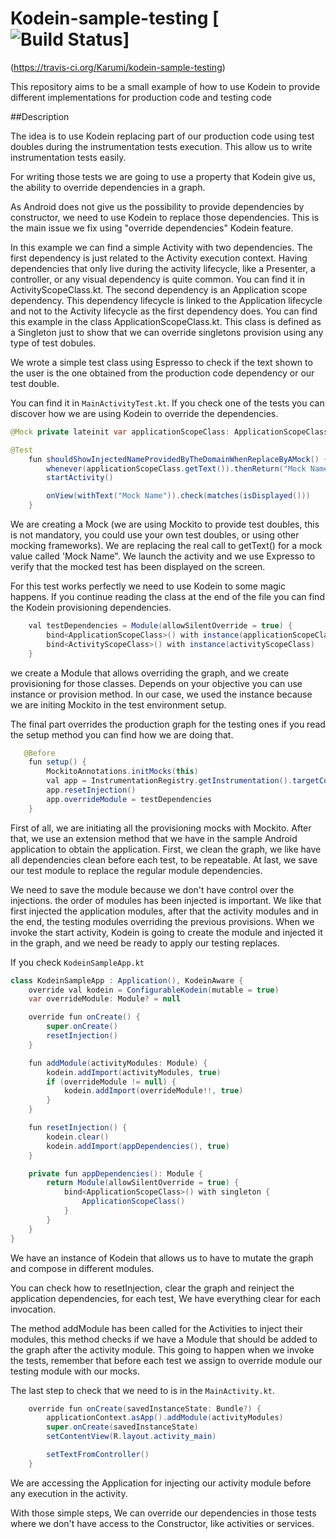 # Kodein-sample-testing [![Build Status](https://api.travis-ci.org/Karumi/kodein-sample-testing.svg?branch=master)]
(https://travis-ci.org/Karumi/kodein-sample-testing)

This repository aims to be a small example of how to use Kodein to provide different implementations for production code and testing code

##Description

The idea is to use Kodein replacing part of our production code using test doubles during the instrumentation tests execution. This allow us to write instrumentation tests easily.

For writing those tests we are going to use a property that Kodein give us, the ability to override dependencies in a graph.

As Android does not give us the possibility to provide dependencies by constructor, we need to use Kodein to replace those dependencies. This is the main issue we fix using "override dependencies" Kodein feature.

In this example we can find a simple Activity with two dependencies. The first dependency is just related to the Activity execution context. Having dependencies that only live during the activity lifecycle, like a Presenter, a controller, or any visual dependency is quite common. You can find it in ActivityScopeClass.kt. The second dependency is an Application scope dependency. This dependency lifecycle is linked to the Application lifecycle and not to the Activity lifecycle as the first dependency does. You can find this example in the class ApplicationScopeClass.kt. This class is defined as a Singleton just to show that we can override singletons provision using any type of test dobules.

We wrote a simple test class using Espresso to check if the text shown to the user is the one obtained from the production code dependency or our test double.

You can find it in ```MainActivityTest.kt```. If you check one of the tests you can discover how we are using Kodein to override the dependencies.

```java
@Mock private lateinit var applicationScopeClass: ApplicationScopeClass

@Test
    fun shouldShowInjectedNameProvidedByTheDomainWhenReplaceByAMock() {
        whenever(applicationScopeClass.getText()).thenReturn("Mock Name")
        startActivity()

        onView(withText("Mock Name")).check(matches(isDisplayed()))
    }
```

We are creating a  Mock (we are using Mockito to provide test doubles, this is not mandatory, you 
could use your own test doubles, or using other mocking frameworks). We are replacing the real call
 to getText() for a mock value called 'Mock Name". We launch the activity and we use Expresso to verify that the mocked test has been displayed on the screen.

For this test works perfectly we need to use Kodein to some magic happens. If you continue reading the class at the end of the file you can find the Kodein provisioning dependencies.

```java
    val testDependencies = Module(allowSilentOverride = true) {
        bind<ApplicationScopeClass>() with instance(applicationScopeClass)
        bind<ActivityScopeClass>() with instance(activityScopeClass)
    }
```

we create a Module that allows overriding the graph, and we create provisioning for those classes. Depends on your objective you can use instance or provision method. In our case, we used the instance because we are initing Mockito in the test environment setup.

The final part overrides the production graph for the testing ones if you read the setup method you can find how we are doing that.

```java
   @Before
    fun setup() {
        MockitoAnnotations.initMocks(this)
        val app = InstrumentationRegistry.getInstrumentation().targetContext.asApp()
        app.resetInjection()
        app.overrideModule = testDependencies
    }
```

First of all, we are initiating all the provisioning mocks with Mockito. After that, we use an extension method that we have in the sample Android application to obtain the application. First, we clean the graph, we like have all dependencies clean before each test, to be repeatable. At last, we save our test module to replace the regular module dependencies.

We need to save the module because we don't have control over the injections. the order of modules has been injected is important. We like that first injected the application modules, after that the activity modules and in the end, the testing modules overriding the previous provisions. When we invoke the start activity, Kodein is going to create the module and injected it in the graph, and we need be ready to apply our testing replaces.

If you check ```KodeinSampleApp.kt```

```java
class KodeinSampleApp : Application(), KodeinAware {
    override val kodein = ConfigurableKodein(mutable = true)
    var overrideModule: Module? = null

    override fun onCreate() {
        super.onCreate()
        resetInjection()
    }

    fun addModule(activityModules: Module) {
        kodein.addImport(activityModules, true)
        if (overrideModule != null) {
            kodein.addImport(overrideModule!!, true)
        }
    }

    fun resetInjection() {
        kodein.clear()
        kodein.addImport(appDependencies(), true)
    }

    private fun appDependencies(): Module {
        return Module(allowSilentOverride = true) {
            bind<ApplicationScopeClass>() with singleton {
                ApplicationScopeClass()
            }
        }
    }
}
```

We have an instance of Kodein that allows us to have to mutate the graph and compose in different modules.

You can check how to resetInjection, clear the graph and reinject the application dependencies, for each test, We have everything clear for each invocation.

The method addModule has been called for the Activities to inject their modules, this method checks if we have a Module that should be added to the graph after the activity module. This going to happen when we invoke the tests, remember that before each test we assign to override module our testing module with our mocks.

The last step to check that we need to is in the ```MainActivity.kt```.

```java
    override fun onCreate(savedInstanceState: Bundle?) {
        applicationContext.asApp().addModule(activityModules)
        super.onCreate(savedInstanceState)
        setContentView(R.layout.activity_main)

        setTextFromController()
    }
```

We are accessing the Application for injecting our activity module before any execution in the activity.

With those simple steps, We can override our dependencies in those tests where we don't have access to the Constructor, like activities or services.
